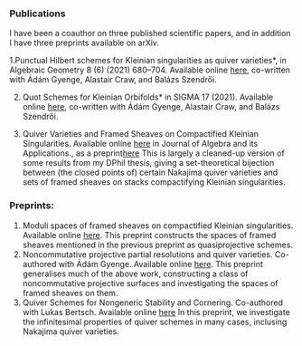 ### Publications

I have been a coauthor on three published scientific papers, and in addition I have three preprints available on arXiv.

1.Punctual Hilbert schemes for Kleinian singularities as quiver varieties*, in Algebraic Geometry 8 (6) (2021) 680–704. Available online [here](http://content.algebraicgeometry.nl/2021-6/2021-6-021.pdf), co-written with Ádám Gyenge, Alastair Craw, and Balázs Szendrői.

2. Quot Schemes for Kleinian Orbifolds* in SIGMA 17 (2021). Available online [here](http://sigma-journal.com/2021/099/sigma21-099.pdf), co-written with Ádám Gyenge, Alastair Craw, and Balázs Szendrői.

3. Quiver Varieties and Framed Sheaves on Compactified Kleinian Singularities. Available online [here](https://www.worldscientific.com/doi/epdf/10.1142/S0219498825503402) in Journal of Algebra and its Applications., as a preprint[here](https://arxiv.org/pdf/2306.09054) 
   This is largely a cleaned-up version of some results from my DPhil thesis, giving a set-theoretical bijection between (the closed points of) certain Nakajima quiver varieties and sets of framed sheaves on stacks compactifying Kleinian singularities.


### Preprints:


1. Moduli spaces of framed sheaves on compactified Kleinian singularities. Available online [here](https://arxiv.org/abs/2312.05960).
   This preprint constructs the spaces of framed sheaves mentioned in the previous preprint as quasiprojective schemes.
2. Noncommutative projective partial resolutions and quiver varieties. Co-authored with Ádám Gyenge. Available online [here](https://arxiv.org/abs/2406.00709).
   This preprint generalises much of the above work, constructing a class of noncommutative projective surfaces and investigating the spaces of framed sheaves on them.
3. Quiver Schemes for Nongeneric Stability and Cornering. Co-authored with Lukas Bertsch. Available online [here](https://arxiv.org/abs/2505.12156) In this preprint, we investigate the infinitesimal properties of quiver schemes in many cases, inclusing Nakajima quiver varieties.
